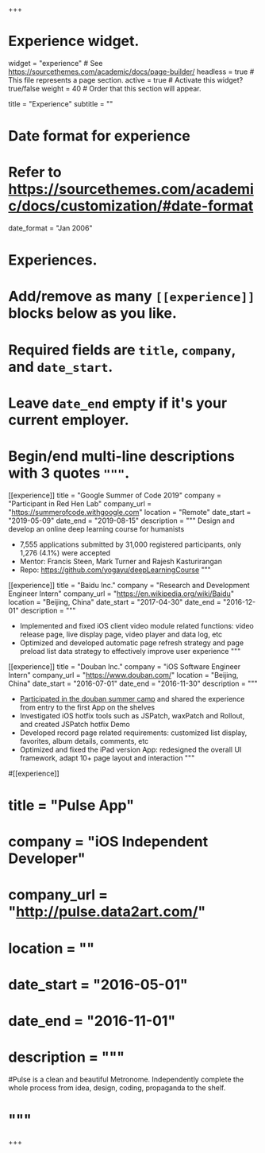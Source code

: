 +++
# Experience widget.
widget = "experience"  # See https://sourcethemes.com/academic/docs/page-builder/
headless = true  # This file represents a page section.
active = true  # Activate this widget? true/false
weight = 40  # Order that this section will appear.

title = "Experience"
subtitle = ""

# Date format for experience
#   Refer to https://sourcethemes.com/academic/docs/customization/#date-format
date_format = "Jan 2006"

# Experiences.
#   Add/remove as many `[[experience]]` blocks below as you like.
#   Required fields are `title`, `company`, and `date_start`.
#   Leave `date_end` empty if it's your current employer.
#   Begin/end multi-line descriptions with 3 quotes `"""`.
[[experience]]
  title = "Google Summer of Code 2019"
  company = "Participant in Red Hen Lab"
  company_url = "https://summerofcode.withgoogle.com"
  location = "Remote"
  date_start = "2019-05-09"
  date_end = "2019-08-15"
  description = """
  Design and develop an online deep learning course for humanists
  
  - 7,555 applications submitted by 31,000 registered participants, only 1,276 (4.1%) were accepted
  - Mentor: Francis Steen, Mark Turner and Rajesh Kasturirangan
  - Repo: https://github.com/yogayu/deepLearningCourse
  """

[[experience]]
  title = "Baidu Inc."
  company = "Research and Development Engineer Intern"
  company_url = "https://en.wikipedia.org/wiki/Baidu"
  location = "Beijing, China"
  date_start = "2017-04-30"
  date_end = "2016-12-01"
  description = """
  - Implemented and fixed iOS client video module related functions: video release page, live display page, video player and data log, etc
  - Optimized and developed automatic page refresh strategy and page preload list data strategy to effectively improve user experience
  """

[[experience]]
  title = "Douban Inc."
  company = "iOS Software Engineer Intern"
  company_url = "https://www.douban.com/"
  location = "Beijing, China"
  date_start = "2016-07-01"
  date_end = "2016-11-30"
  description = """
  - [Participated in the douban summer camp](http://data2art.com/douban-intern.html) and shared the experience from entry to the first App on the shelves
  - Investigated iOS hotfix tools such as JSPatch, waxPatch and Rollout, and created JSPatch hotfix Demo
  - Developed record page related requirements: customized list display, favorites, album details, comments, etc
  - Optimized and fixed the iPad version App: redesigned the overall UI framework, adapt 10+ page layout and interaction
  """

#[[experience]]
#  title = "Pulse App"
#  company = "iOS Independent Developer"
#  company_url = "http://pulse.data2art.com/"
#  location = ""
#  date_start = "2016-05-01"
#  date_end = "2016-11-01"
#  description = """
#Pulse is a clean and beautiful Metronome. Independently complete the whole process from idea, design, coding, propaganda to the shelf.
#  """
+++
